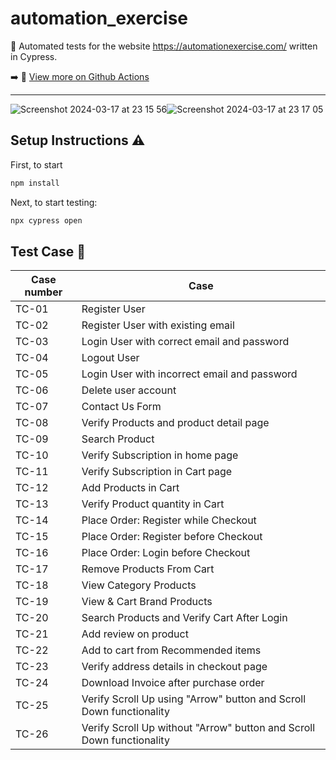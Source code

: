 # automation_exercise

:red_circle: Automated tests for the website https://automationexercise.com/ written in Cypress.



:arrow_right: :hammer:   [View more on Github Actions](https://github.com/Lariw/automation_exercise/actions)

----

![Screenshot 2024-03-17 at 23 15 56](https://github.com/Lariw/automation_exercise/assets/98982966/6b7b71ad-0170-4381-9011-9e61a7e32133)![Screenshot 2024-03-17 at 23 17 05](https://github.com/Lariw/automation_exercise/assets/98982966/1660973c-cd52-43f9-8f55-16dfb9df2845)



## Setup Instructions :warning:

First, to start

```sh
npm install
```

Next, to start testing:

```sh
npx cypress open
```



## Test Case :closed_book:


| Case number | Case|
| ------ | ------|
| TC-01 | Register User|
| TC-02 | Register User with existing email|
| TC-03 | Login User with correct email and password|
| TC-04 | Logout User|
| TC-05 | Login User with incorrect email and password|
| TC-06 | Delete user account|
| TC-07 | Contact Us Form|
| TC-08 | Verify Products and product detail page|
| TC-09 | Search Product|
| TC-10 | Verify Subscription in home page|
| TC-11 | Verify Subscription in Cart page|
| TC-12 | Add Products in Cart|
| TC-13 | Verify Product quantity in Cart|
| TC-14 | Place Order: Register while Checkout|
| TC-15 | Place Order: Register before Checkout|
| TC-16 | Place Order: Login before Checkout|
| TC-17 | Remove Products From Cart|
| TC-18 | View Category Products|
| TC-19 | View & Cart Brand Products|
| TC-20 | Search Products and Verify Cart After Login|
| TC-21 | Add review on product|
| TC-22 | Add to cart from Recommended items|
| TC-23 | Verify address details in checkout page|
| TC-24 | Download Invoice after purchase order|
| TC-25 | Verify Scroll Up using "Arrow" button and Scroll Down functionality|
| TC-26 | Verify Scroll Up without "Arrow" button and Scroll Down functionality|



